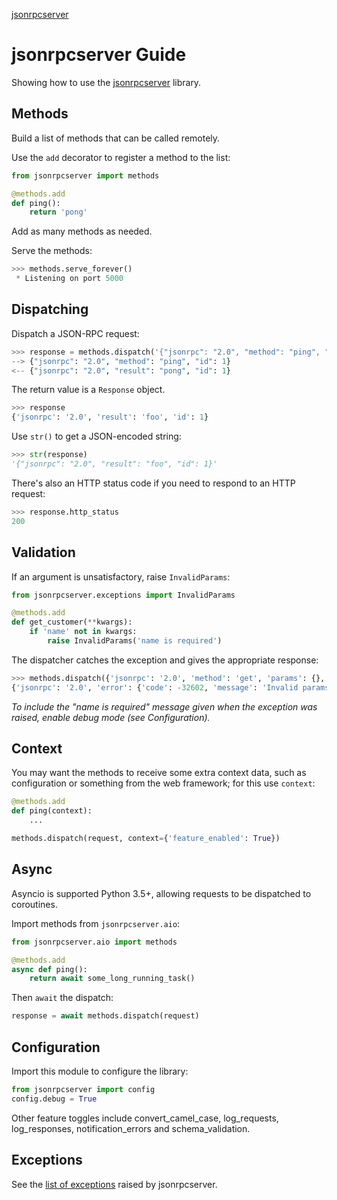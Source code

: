 <p class="rubric"><a class="reference internal" href="index.html"><span class="doc">jsonrpcserver</span></a></p>

# jsonrpcserver Guide

Showing how to use the [jsonrpcserver](https://github.com/bcb/jsonrpcserver) library.

## Methods

Build a list of methods that can be called remotely.

Use the `add` decorator to register a method to the list:

```python
from jsonrpcserver import methods

@methods.add
def ping():
    return 'pong'
```

Add as many methods as needed.

Serve the methods:

```python
>>> methods.serve_forever()
 * Listening on port 5000
```

## Dispatching

Dispatch a JSON-RPC request:

```python
>>> response = methods.dispatch('{"jsonrpc": "2.0", "method": "ping", "id": 1}')
--> {"jsonrpc": "2.0", "method": "ping", "id": 1}
<-- {"jsonrpc": "2.0", "result": "pong", "id": 1}
```

The return value is a `Response` object.

```python
>>> response
{'jsonrpc': '2.0', 'result': 'foo', 'id': 1}
```

Use `str()` to get a JSON-encoded string:

```python
>>> str(response)
'{"jsonrpc": "2.0", "result": "foo", "id": 1}'
```

There's also an HTTP status code if you need to respond to an HTTP request:

```python
>>> response.http_status
200
```

## Validation

If an argument is unsatisfactory, raise `InvalidParams`:

```python
from jsonrpcserver.exceptions import InvalidParams

@methods.add
def get_customer(**kwargs):
    if 'name' not in kwargs:
        raise InvalidParams('name is required')
```

The dispatcher catches the exception and gives the appropriate response:

```python
>>> methods.dispatch({'jsonrpc': '2.0', 'method': 'get', 'params': {}, 'id': 1})
{'jsonrpc': '2.0', 'error': {'code': -32602, 'message': 'Invalid params'}, 'id': 1}
```

*To include the "name is required" message given when the exception was raised,
enable debug mode (see Configuration).*

## Context

You may want the methods to receive some extra context data, such as
configuration or something from the web framework; for this use `context`:

```python
@methods.add
def ping(context):
    ...

methods.dispatch(request, context={'feature_enabled': True})
```

## Async

Asyncio is supported Python 3.5+, allowing requests to be dispatched to
coroutines.

Import methods from `jsonrpcserver.aio`:

```python
from jsonrpcserver.aio import methods

@methods.add
async def ping():
    return await some_long_running_task()
```

Then `await` the dispatch:

```python
response = await methods.dispatch(request)
```

## Configuration

Import this module to configure the library:

```python
from jsonrpcserver import config
config.debug = True
```

Other feature toggles include convert_camel_case, log_requests, log_responses,
notification_errors and schema_validation.

## Exceptions

See the [list of exceptions](exceptions.html) raised by jsonrpcserver.
